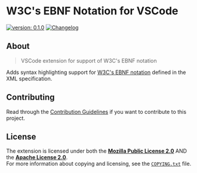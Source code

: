 <!--
  Copyright (c) 2021 Michael Federczuk
  SPDX-License-Identifier: CC-BY-SA-4.0
-->

# W3C's EBNF Notation for VSCode #

[version_shield]: https://img.shields.io/badge/version-0.1.0-informational.svg
[release_page]: https://github.com/mfederczuk/w3c-ebnf-vscode/releases/tag/v0.1.0 "Release v0.1.0"
[![version: 0.1.0][version_shield]][release_page]
[![Changelog](https://img.shields.io/badge/-Changelog-informational.svg)](CHANGELOG.md "Changelog")

## About ##

> VSCode extension for support of W3C's EBNF notation

Adds syntax highlighting support for [W3C's EBNF notation] defined in the XML specification.

[W3C's EBNF notation]: https://www.w3.org/TR/2008/REC-xml-20081126/#sec-notation "Extensible Markup Language (XML) 1.0 (Fifth Edition) - 6 Notation"

## Contributing ##

Read through the [Contribution Guidelines](CONTRIBUTING.md) if you want to contribute to this project.

## License ##

The extension is licensed under both the [**Mozilla Public License 2.0**](LICENSES/MPL-2.0.txt) AND the
[**Apache License 2.0**](LICENSES/Apache-2.0.txt).  
For more information about copying and licensing, see the [`COPYING.txt`](COPYING.txt) file.
